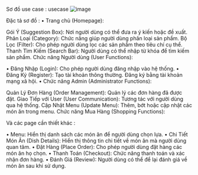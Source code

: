 Sơ đồ use case : usecase
![image](https://github.com/Group-1-Webdev-NT208-O21-ANTT/OrderFood/assets/101809224/b92c60d4-d9f7-4856-bdec-a6482b8c2b06)


Đặc tả sơ đồ : • Trang chủ (Homepage):

Gói Ý (Suggestion Box): Nơi người dùng có thể đưa ra ý kiến hoặc đề xuất. Phân Loại (Category): Chức năng giúp người dùng phân loại sản phẩm. Bộ Lọc (Filter): Cho phép người dùng lọc các sản phẩm theo tiêu chí cụ thể. Thanh Tìm Kiếm (Search Bar): Người dùng có thể nhập từ khóa để tìm kiếm sản phẩm. Chức năng Người dùng (User Functions):

• Đăng Nhập (Login): Cho phép người dùng đăng nhập vào hệ thống. • Đăng Ký (Register): Tạo tài khoản thông thường. Đăng ký bằng tài khoản mạng xã hội. • Chức năng Admin (Administrator Functions):

Quản Lý Đơn Hàng (Order Management): Quản lý các đơn hàng đã được đặt. Giao Tiếp với User (User Communication): Tương tác với người dùng qua hệ thống. Cập Nhật Menu (Update Menu): Thêm, bớt hoặc cập nhật các món ăn trong menu. Chức năng Mua Hàng (Shopping Functions):

Và các page cần thiết khác :

• Menu: Hiển thị danh sách các món ăn để người dùng chọn lựa. • Chi Tiết Món Ăn (Dish Details): Hiển thị thông tin chi tiết về món ăn mà người dùng quan tâm. • Đặt Hàng (Place Order): Cho phép người dùng đặt hàng các món ăn họ chọn. • Thanh Toán (Checkout): Chức năng thanh toán và xác nhận đơn hàng. • Đánh Giá (Review): Người dùng có thể để lại đánh giá về món ăn sau khi sử dụng.
